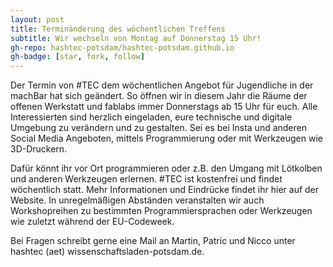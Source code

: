 ```yaml
---
layout: post
title: Terminänderung des wöchentlichen Treffens
subtitle: Wir wechseln von Montag auf Donnerstag 15 Uhr!
gh-repo: hashtec-potsdam/hashtec-potsdam.github.io
gh-badge: [star, fork, follow]
---
```


Der Termin von #TEC dem wöchentlichen Angebot für Jugendliche in der machBar hat sich geändert. So öffnen wir in diesem Jahr die Räume der offenen Werkstatt und fablabs immer Donnerstags ab 15 Uhr für euch. 
Alle Interessierten sind herzlich eingeladen, eure technische und digitale Umgebung zu verändern und zu gestalten. Sei es bei Insta und anderen Social Media Angeboten, mittels Programmierung oder mit Werkzeugen wie 3D-Druckern.

Dafür könnt ihr vor Ort programmieren oder z.B. den Umgang mit Lötkolben und anderen Werkzeugen erlernen. #TEC ist kostenfrei und findet wöchentlich statt. Mehr Informationen und Eindrücke findet ihr hier auf der Website. In unregelmäßigen Abständen veranstalten wir auch Workshopreihen zu bestimmten Programmiersprachen oder Werkzeugen wie zuletzt während der EU-Codeweek.

Bei Fragen schreibt gerne eine Mail an Martin, Patric und Nicco unter hashtec (aet) wissenschaftsladen-potsdam.de.
